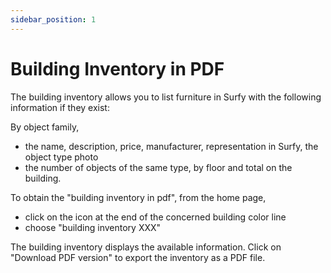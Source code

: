 ```yaml
---
sidebar_position: 1
---
```

# Building Inventory in PDF

The building inventory allows you to list furniture in Surfy with the following information if they exist:

By object family,

-   the name, description, price, manufacturer, representation in Surfy, the object type photo
-   the number of objects of the same type, by floor and total on the building.

To obtain the "building inventory in pdf", from the home page,

-   click on the icon at the end of the concerned building color line
-   choose "building inventory XXX"

The building inventory displays the available information.
Click on "Download PDF version" to export the inventory as a PDF file.

